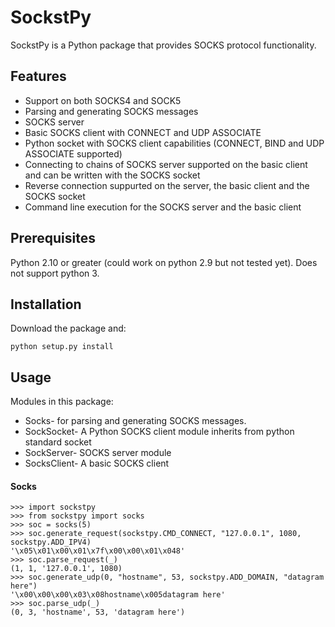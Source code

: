 # SockstPy
SockstPy is a Python package that provides SOCKS protocol functionality.

## Features
- Support on both SOCKS4 and SOCK5
- Parsing and generating SOCKS messages
- SOCKS server
- Basic SOCKS client with CONNECT and UDP ASSOCIATE
- Python socket with SOCKS client capabilities (CONNECT, BIND and UDP ASSOCIATE supported)
- Connecting to chains of SOCKS server supported on the basic client and can be written with the SOCKS socket
- Reverse connection suppurted on the server, the basic client and the SOCKS socket
- Command line execution for the SOCKS server and the basic client

## Prerequisites
Python 2.10 or greater (could work on python 2.9 but not tested yet).
Does not support python 3.

## Installation
Download the package and:
```
python setup.py install
```

## Usage
Modules in this package:
- Socks- for parsing and generating SOCKS messages.
- SockSocket- A Python SOCKS client module inherits from python standard socket
- SockServer- SOCKS server module
- SocksClient- A basic SOCKS client 

#### Socks

```
>>> import sockstpy
>>> from sockstpy import socks
>>> soc = socks(5)
>>> soc.generate_request(sockstpy.CMD_CONNECT, "127.0.0.1", 1080, sockstpy.ADD_IPV4)
'\x05\x01\x00\x01\x7f\x00\x00\x01\x048'
>>> soc.parse_request(_)
(1, 1, '127.0.0.1', 1080)
>>> soc.generate_udp(0, "hostname", 53, sockstpy.ADD_DOMAIN, "datagram here")
'\x00\x00\x00\x03\x08hostname\x005datagram here'
>>> soc.parse_udp(_)
(0, 3, 'hostname', 53, 'datagram here')
```
